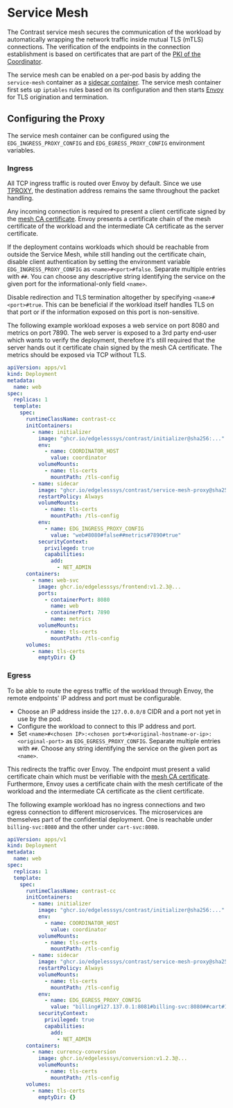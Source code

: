 # Service Mesh

The Contrast service mesh secures the communication of the workload by automatically
wrapping the network traffic inside mutual TLS (mTLS) connections. The
verification of the endpoints in the connection establishment is based on
certificates that are part of the
[PKI of the Coordinator](../architecture/certificates.md).

The service mesh can be enabled on a per-pod basis by adding the `service-mesh`
container as a [sidecar container](https://kubernetes.io/docs/concepts/workloads/pods/sidecar-containers/).
The service mesh container first sets up `iptables`
rules based on its configuration and then starts [Envoy](https://www.envoyproxy.io/)
for TLS origination and termination.

## Configuring the Proxy

The service mesh container can be configured using the `EDG_INGRESS_PROXY_CONFIG`
and `EDG_EGRESS_PROXY_CONFIG` environment variables.

### Ingress

All TCP ingress traffic is routed over Envoy by default. Since we use
[TPROXY](https://docs.kernel.org/networking/tproxy.html), the destination address
remains the same throughout the packet handling.

Any incoming connection is required to present a client certificate signed by the
[mesh CA certificate](../architecture/certificates.md#usage-of-the-different-certificates).
Envoy presents a certificate chain of the mesh
certificate of the workload and the intermediate CA certificate as the server certificate.

If the deployment contains workloads which should be reachable from outside the
Service Mesh, while still handing out the certificate chain, disable client
authentication by setting the environment variable `EDG_INGRESS_PROXY_CONFIG` as
`<name>#<port>#false`. Separate multiple entries with `##`. You can choose any
descriptive string identifying the service on the given port for the
informational-only field `<name>`.

Disable redirection and TLS termination altogether by specifying
`<name>#<port>#true`. This can be beneficial if the workload itself handles TLS
on that port or if the information exposed on this port is non-sensitive.

The following example workload exposes a web service on port 8080 and metrics on
port 7890. The web server is exposed to a 3rd party end-user which wants to
verify the deployment, therefore it's still required that the server hands out
it certificate chain signed by the mesh CA certificate. The metrics should be
exposed via TCP without TLS.

```yaml
apiVersion: apps/v1
kind: Deployment
metadata:
  name: web
spec:
  replicas: 1
  template:
    spec:
      runtimeClassName: contrast-cc
      initContainers:
        - name: initializer
          image: "ghcr.io/edgelesssys/contrast/initializer@sha256:..."
          env:
            - name: COORDINATOR_HOST
              value: coordinator
          volumeMounts:
            - name: tls-certs
              mountPath: /tls-config
        - name: sidecar
          image: "ghcr.io/edgelesssys/contrast/service-mesh-proxy@sha256:..."
          restartPolicy: Always
          volumeMounts:
            - name: tls-certs
              mountPath: /tls-config
          env:
            - name: EDG_INGRESS_PROXY_CONFIG
              value: "web#8080#false##metrics#7890#true"
          securityContext:
            privileged: true
            capabilities:
              add:
                - NET_ADMIN
      containers:
        - name: web-svc
          image: ghcr.io/edgelesssys/frontend:v1.2.3@...
          ports:
            - containerPort: 8080
              name: web
            - containerPort: 7890
              name: metrics
          volumeMounts:
            - name: tls-certs
              mountPath: /tls-config
      volumes:
        - name: tls-certs
          emptyDir: {}
```

### Egress

To be able to route the egress traffic of the workload through Envoy, the remote
endpoints' IP address and port must be configurable.

* Choose an IP address inside the `127.0.0.0/8` CIDR and a port not yet in use
by the pod.
* Configure the workload to connect to this IP address and port.
* Set `<name>#<chosen IP>:<chosen port>#<original-hostname-or-ip>:<original-port>`
as `EDG_EGRESS_PROXY_CONFIG`. Separate multiple entries with `##`. Choose any
string identifying the service on the given port as `<name>`.

This redirects the traffic over Envoy. The endpoint must present a valid
certificate chain which must be verifiable with the
[mesh CA certificate](../architecture/certificates.md#usage-of-the-different-certificates).
Furthermore, Envoy uses a certificate chain with the mesh certificate of the workload
and the intermediate CA certificate as the client certificate.

The following example workload has no ingress connections and two egress
connection to different microservices. The microservices are themselves part
of the confidential deployment. One is reachable under `billing-svc:8080` and
the other under `cart-svc:8080`.

```yaml
apiVersion: apps/v1
kind: Deployment
metadata:
  name: web
spec:
  replicas: 1
  template:
    spec:
      runtimeClassName: contrast-cc
      initContainers:
        - name: initializer
          image: "ghcr.io/edgelesssys/contrast/initializer@sha256:..."
          env:
            - name: COORDINATOR_HOST
              value: coordinator
          volumeMounts:
            - name: tls-certs
              mountPath: /tls-config
        - name: sidecar
          image: "ghcr.io/edgelesssys/contrast/service-mesh-proxy@sha256:..."
          restartPolicy: Always
          volumeMounts:
            - name: tls-certs
              mountPath: /tls-config
          env:
            - name: EDG_EGRESS_PROXY_CONFIG
              value: "billing#127.137.0.1:8081#billing-svc:8080##cart#127.137.0.2:8081#cart-svc:8080"
          securityContext:
            privileged: true
            capabilities:
              add:
                - NET_ADMIN
      containers:
        - name: currency-conversion
          image: ghcr.io/edgelesssys/conversion:v1.2.3@...
          volumeMounts:
            - name: tls-certs
              mountPath: /tls-config
      volumes:
        - name: tls-certs
          emptyDir: {}
```
